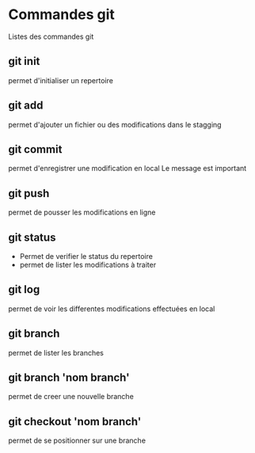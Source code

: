 # Commandes git

Listes des commandes git

## git init
permet d'initialiser un repertoire

## git add
permet d'ajouter un fichier ou des modifications dans le stagging

## git commit 
permet d'enregistrer une modification en local
Le message est important 

## git push
permet de pousser les modifications en ligne

## git status
- Permet de verifier le status du repertoire
- permet de lister les modifications à traiter

## git log
permet de voir les differentes modifications effectuées en local

## git branch
permet de lister les branches

## git branch 'nom branch'
permet de creer une nouvelle branche

## git checkout 'nom branch'
permet de se positionner sur une branche
